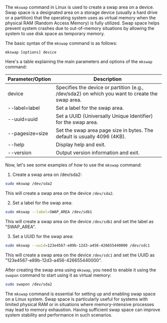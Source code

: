 The `mkswap` command in Linux is used to create a swap area on a device. Swap space is a designated area on a storage device (usually a hard drive or a partition) that the operating system uses as virtual memory when the physical RAM (Random Access Memory) is fully utilized. Swap space helps prevent system crashes due to out-of-memory situations by allowing the system to use disk space as temporary memory.

The basic syntax of the `mkswap` command is as follows:

```
mkswap [options] device
```

Here's a table explaining the main parameters and options of the `mkswap` command:

| Parameter/Option | Description                                                                                             |
|------------------|---------------------------------------------------------------------------------------------------------|
| device           | Specifies the device or partition (e.g., /dev/sda2) on which you want to create the swap area.         |
| --label=label    | Set a label for the swap area.                                                                         |
| --uuid=uuid      | Set a UUID (Universally Unique Identifier) for the swap area.                                         |
| --pagesize=size  | Set the swap area page size in bytes. The default is usually 4096 (4KB).                               |
| --help           | Display help and exit.                                                                                |
| --version        | Output version information and exit.                                                                  |

Now, let's see some examples of how to use the `mkswap` command:

1. Create a swap area on /dev/sda2:

```bash
sudo mkswap /dev/sda2
```

This will create a swap area on the device `/dev/sda2`.

2. Set a label for the swap area:

```bash
sudo mkswap --label=SWAP_AREA /dev/sdb1
```

This will create a swap area on the device `/dev/sdb1` and set the label as "SWAP_AREA".

3. Set a UUID for the swap area:

```bash
sudo mkswap --uuid=123e4567-e89b-12d3-a456-426655440000 /dev/sdc1
```

This will create a swap area on the device `/dev/sdc1` and set the UUID as "123e4567-e89b-12d3-a456-426655440000".

After creating the swap area using `mkswap`, you need to enable it using the `swapon` command to start using it as virtual memory:

```bash
sudo swapon /dev/sda2
```

The `mkswap` command is essential for setting up and enabling swap space on a Linux system. Swap space is particularly useful for systems with limited physical RAM or in situations where memory-intensive processes may lead to memory exhaustion. Having sufficient swap space can improve system stability and performance in such scenarios.

